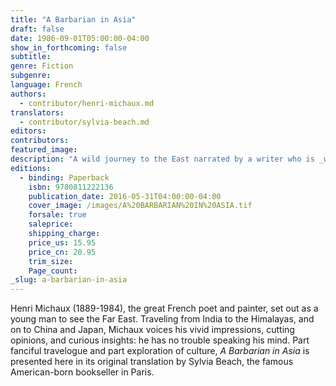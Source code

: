 ```yaml
---
title: "A Barbarian in Asia"
draft: false
date: 1986-09-01T05:00:00-04:00
show_in_forthcoming: false
subtitle:
genre: Fiction
subgenre:
language: French
authors:
  - contributor/henri-michaux.md
translators:
  - contributor/sylvia-beach.md
editors:
contributors:
featured_image:
description: "A wild journey to the East narrated by a writer who is _without equal in the literature of our time_ (Jorge Luis Borges) "
editions:
  - binding: Paperback
    isbn: 9780811222136
    publication_date: 2016-05-31T04:00:00-04:00
    cover_image: /images/A%20BARBARIAN%20IN%20ASIA.tif
    forsale: true
    saleprice:
    shipping_charge:
    price_us: 15.95
    price_cn: 20.95
    trim_size:
    Page_count:
_slug: a-barbarian-in-asia
---
```


Henri Michaux (1889-1984), the great French poet and painter, set out as a young man to see the Far East. Traveling from India to the Himalayas, and on to China and Japan, Michaux voices his vivid impressions, cutting opinions, and curious insights: he has no trouble speaking his mind. Part fanciful travelogue and part exploration of culture, _A Barbarian in Asia_ is presented here in its original translation by Sylvia Beach, the famous American-born bookseller in Paris.


